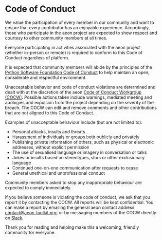 # Code of Conduct

We value the participation of every member in our community and want to
ensure that every contributor has an enjoyable experience. Accordingly, those who
participate in the aeon project are expected to show respect and courtesy to other
community members at all times.

Everyone participating in activities associated with the aeon project (whether
in-person or remote) is required to conform to this Code of Conduct regardless
of platform.

It is expected that community members will abide by the principles of the [Python
Software Foundation Code of Conduct](https://www.python.org/psf/codeofconduct/) to
help maintain an open, considerate and respectful environment.

Unacceptable behavior and code of conduct violations are determined and dealt with
at the discretion of the aeon [Code of Conduct Workgroup (COCW)](./governance.md#code-of-conduct-workgroup).
Possible actions taken include warnings, mediated meeting and apologies and expulsion
from the project depending on the severity of the breach. The COCW can edit and remove
comments and other contributions that are not aligned to this Code of Conduct.

Examples of unacceptable behaviour include (but are not limited to):
- Personal attacks, insults and threats
- Harassment of individuals or groups both publicly and privately
- Publishing private information of others, such as physical or electronic
addresses, without explicit permission
- The use of sexualised language or imagery in conversation or talks
- Jokes or insults based on stereotypes, slurs or other exclusionary language
- Continued one-on-one communication after requests to cease
- General unethical and unprofessional conduct

Community members asked to stop any inappropriate behaviour are expected to comply
immediately.

If you believe someone is violating the code of conduct, we ask that you report it by
contacting the COCW. All reports will be kept confidential. You can make a report by
emailing the general aeon contact address [contact@aeon-toolkit.org](mailto:contact@aeon-toolkit.org),
or by messaging members of the COCW directly on [Slack](https://join.slack.com/t/aeon-toolkit/shared_invite/zt-22vwvut29-HDpCu~7VBUozyfL_8j3dLA).

Thank you for reading and helping make this a welcoming, friendly community for
everyone.
